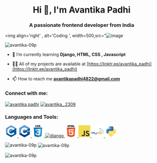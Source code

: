 <h1 align="center">Hi 👋, I'm Avantika Padhi</h1>
<h3 align="center">A passionate frontend developer from India</h3>

<img align='right' , alt='Coding ', width=500,src="![image](https://github.com/user-attachments/assets/99518c43-9445-4066-99b3-ac68450352af)
>
<p align="left"> <img src="https://komarev.com/ghpvc/?username=avantika-09p&label=Profile%20views&color=0e75b6&style=flat" alt="avantika-09p" /> </p>

- 🌱 I’m currently learning **Django, HTML, CSS , Javascript**

- 👨‍💻 All of my projects are available at [https://linktr.ee/avantika_padhi](https://linktr.ee/avantika_padhi)

- 📫 How to reach me **avantikapadhi4822@gmail.com**

<h3 align="left">Connect with me:</h3>
<p align="left">
<a href="https://linkedin.com/in/avantika padhi" target="blank"><img align="center" src="https://raw.githubusercontent.com/rahuldkjain/github-profile-readme-generator/master/src/images/icons/Social/linked-in-alt.svg" alt="avantika padhi" height="30" width="40" /></a>
<a href="https://instagram.com/avantika_.2309" target="blank"><img align="center" src="https://raw.githubusercontent.com/rahuldkjain/github-profile-readme-generator/master/src/images/icons/Social/instagram.svg" alt="avantika_.2309" height="30" width="40" /></a>
</p>

<h3 align="left">Languages and Tools:</h3>
<p align="left"> <a href="https://www.cprogramming.com/" target="_blank" rel="noreferrer"> <img src="https://raw.githubusercontent.com/devicons/devicon/master/icons/c/c-original.svg" alt="c" width="40" height="40"/> </a> <a href="https://www.w3schools.com/cpp/" target="_blank" rel="noreferrer"> <img src="https://raw.githubusercontent.com/devicons/devicon/master/icons/cplusplus/cplusplus-original.svg" alt="cplusplus" width="40" height="40"/> </a> <a href="https://www.w3schools.com/css/" target="_blank" rel="noreferrer"> <img src="https://raw.githubusercontent.com/devicons/devicon/master/icons/css3/css3-original-wordmark.svg" alt="css3" width="40" height="40"/> </a> <a href="https://www.djangoproject.com/" target="_blank" rel="noreferrer"> <img src="https://cdn.worldvectorlogo.com/logos/django.svg" alt="django" width="40" height="40"/> </a> <a href="https://www.w3.org/html/" target="_blank" rel="noreferrer"> <img src="https://raw.githubusercontent.com/devicons/devicon/master/icons/html5/html5-original-wordmark.svg" alt="html5" width="40" height="40"/> </a> <a href="https://developer.mozilla.org/en-US/docs/Web/JavaScript" target="_blank" rel="noreferrer"> <img src="https://raw.githubusercontent.com/devicons/devicon/master/icons/javascript/javascript-original.svg" alt="javascript" width="40" height="40"/> </a> <a href="https://www.mysql.com/" target="_blank" rel="noreferrer"> <img src="https://raw.githubusercontent.com/devicons/devicon/master/icons/mysql/mysql-original-wordmark.svg" alt="mysql" width="40" height="40"/> </a> <a href="https://www.python.org" target="_blank" rel="noreferrer"> <img src="https://raw.githubusercontent.com/devicons/devicon/master/icons/python/python-original.svg" alt="python" width="40" height="40"/> </a> </p>

<p><img align="left" src="https://github-readme-stats.vercel.app/api/top-langs?username=avantika-09p&show_icons=true&locale=en&layout=compact" alt="avantika-09p" /></p>

<p>&nbsp;<img align="center" src="https://github-readme-stats.vercel.app/api?username=avantika-09p&show_icons=true&locale=en" alt="avantika-09p" /></p>

<p><img align="center" src="https://github-readme-streak-stats.herokuapp.com/?user=avantika-09p&" alt="avantika-09p" /></p>

